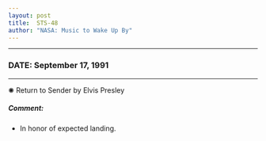 ```yaml
---
layout: post
title:  STS-48
author: "NASA: Music to Wake Up By"
---
```


----
### DATE: September 17, 1991
----
✺ Return to Sender by Elvis Presley

##### Comment:
* In honor of expected landing.
